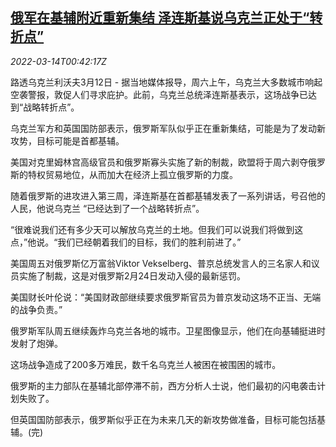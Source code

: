 <!--1647219662000-->
[俄军在基辅附近重新集结 泽连斯基说乌克兰正处于“转折点”](https://cn.reuters.com/article/ukraine-president-turning-point-0312-sat-idCNKCS2LB013)
------

<div><i>2022-03-14T00:42:17Z</i></div><p>路透乌克兰利沃夫3月12日 - 据当地媒体报导，周六上午，乌克兰大多数城市响起空袭警报，敦促人们寻求庇护。此前，乌克兰总统泽连斯基表示，这场战争已达到“战略转折点”。</p><p>乌克兰军方和英国国防部表示，俄罗斯军队似乎正在重新集结，可能是为了发动新攻势，目标可能是首都基辅。</p><p>美国对克里姆林宫高级官员和俄罗斯寡头实施了新的制裁，欧盟将于周六剥夺俄罗斯的特权贸易地位，从而加大在经济上孤立俄罗斯的力度。</p><p>随着俄罗斯的进攻进入第三周，泽连斯基在首都基辅发表了一系列讲话，号召他的人民，他说乌克兰 “已经达到了一个战略转折点”。</p><p>“很难说我们还有多少天可以解放乌克兰的土地。但我们可以说我们将做到这点，”他说。“我们已经朝着我们的目标，我们的胜利前进了。”</p><p>美国周五对俄罗斯亿万富翁Viktor Vekselberg、普京总统发言人的三名家人和议员实施了制裁，这是对俄罗斯2月24日发动入侵的最新惩罚。</p><p>美国财长叶伦说：“美国财政部继续要求俄罗斯官员为普京发动这场不正当、无端的战争负责。”</p><p>俄罗斯军队周五继续轰炸乌克兰各地的城市。卫星图像显示，他们在向基辅挺进时发射了炮弹。</p><p>这场战争造成了200多万难民，数千名乌克兰人被困在被围困的城市。</p><p>俄罗斯的主力部队在基辅北部停滞不前，西方分析人士说，他们最初的闪电袭击计划失败了。</p><p>但英国国防部表示，俄罗斯似乎正在为未来几天的新攻势做准备，目标可能包括基辅。(完)</p>
